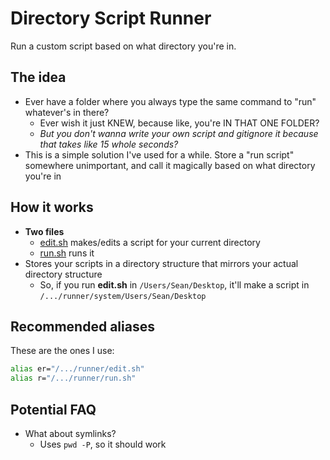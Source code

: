 # Directory Script Runner

Run a custom script based on what directory you're in.

The idea
---
- Ever have a folder where you always type the same command to "run" whatever's in there?
    - Ever wish it just KNEW, because like, you're IN THAT ONE FOLDER?
    - *But you don't wanna write your own script and gitignore it because that takes like 15 whole seconds?*
- This is a simple solution I've used for a while. Store a "run script" somewhere unimportant, and call it magically based on what directory you're in

How it works
----
- **Two files**
    - [edit.sh](edit.sh) makes/edits a script for your current directory
    - [run.sh](run.sh) runs it
- Stores your scripts in a directory structure that mirrors your actual directory structure
    - So, if you run **edit.sh** in `/Users/Sean/Desktop`, it'll make a script in `/.../runner/system/Users/Sean/Desktop`

Recommended aliases
-----
These are the ones I use:
```bash
alias er="/.../runner/edit.sh"
alias r="/.../runner/run.sh"
```

Potential FAQ
----
- What about symlinks?
    - Uses `pwd -P`, so it should work
